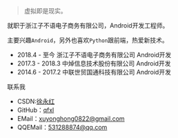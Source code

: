 > 虚拟即是现实。


就职于浙江子不语电子商务有限公司，Android开发工程师。

主要兴趣`Android`，另外也喜欢`Python`跟前端，热爱新技术。

* 2018.4 - 至今   浙江子不语电子商务有限公司 Android开发
* 2017.3 - 2018.3 中焯信息技术股份有限公司 Android开发
* 2014.6 - 2017.2 中联世贸国通科技有限公司 Android开发


联系我

* CSDN:[徐永红](https://blog.csdn.net/xuyonghong1122)
* GitHub：[qfxl](https://github.com/qfxl)
* EMail：xuyonghong0822@gmail.com
* QQEMail：531288874@qq.com
